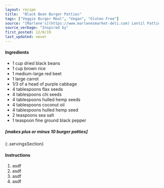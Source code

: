 ```yaml
---
layout: recipe
title:  "Black Bean Burger Patties"
tags: ["Veggie Burger Meal", "Vegan", "Gluten Free"]
source: "[Marlene's](https://www.marlenesmarket-deli.com) Lentil Patties and [Inspired Taste: The Best Veggie Burger](https://www.inspiredtaste.net/36554/veggie-burger-recipe/)"
source_verbage: "Inspired by"
first_posted: 12/8/19
last_updated: never
---
```


#### Ingredients
- 1 cup dried black beans
- 1 cup brown rice
- 1 medium-large red beet
- 1 large carrot
- 1/3 of a head of purple cabbage
- 4 tablespoons flax seeds
- 4 tablespoons chi seeds
- 4 tablespoons hulled hemp seeds
- 4 tablespoons coconut oil
- 4 tablespoons hulled hemp seed
- 2 teaspoons sea salt
- 1 teaspoon fine ground black pepper

##### [makes plus or minus 10 burger patties]
{:.servingsSection}

#### Instructions
1. asdf
2. asdf
3. asdf
4. asdf